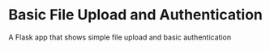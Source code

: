 # Basic File Upload and Authentication
A Flask app that shows simple file upload and basic authentication
